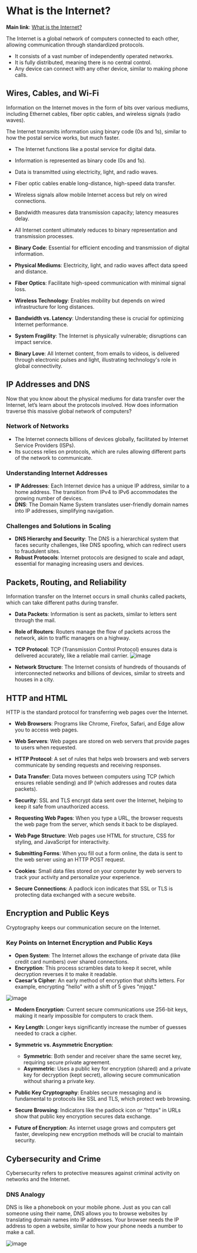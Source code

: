 # What is the Internet?

**Main link**: [What is the Internet?](https://roadmap.sh/guides/what-is-internet)

The Internet is a global network of computers connected to each other, allowing communication through standardized protocols.

- It consists of a vast number of independently operated networks.
- It is fully distributed, meaning there is no central control.
- Any device can connect with any other device, similar to making phone calls.

## Wires, Cables, and Wi-Fi

Information on the Internet moves in the form of bits over various mediums, including Ethernet cables, fiber optic cables, and wireless signals (radio waves).

The Internet transmits information using binary code (0s and 1s), similar to how the postal service works, but much faster.

- The Internet functions like a postal service for digital data.
- Information is represented as binary code (0s and 1s).
- Data is transmitted using electricity, light, and radio waves.
- Fiber optic cables enable long-distance, high-speed data transfer.
- Wireless signals allow mobile Internet access but rely on wired connections.
- Bandwidth measures data transmission capacity; latency measures delay.
- All Internet content ultimately reduces to binary representation and transmission processes.

- **Binary Code**: Essential for efficient encoding and transmission of digital information.
- **Physical Mediums**: Electricity, light, and radio waves affect data speed and distance.
- **Fiber Optics**: Facilitate high-speed communication with minimal signal loss.
- **Wireless Technology**: Enables mobility but depends on wired infrastructure for long distances.
- **Bandwidth vs. Latency**: Understanding these is crucial for optimizing Internet performance.
- **System Fragility**: The Internet is physically vulnerable; disruptions can impact service.
- **Binary Love**: All Internet content, from emails to videos, is delivered through electronic pulses and light, illustrating technology's role in global connectivity.

## IP Addresses and DNS

Now that you know about the physical mediums for data transfer over the Internet, let’s learn about the protocols involved. How does information traverse this massive global network of computers?

### Network of Networks
- The Internet connects billions of devices globally, facilitated by Internet Service Providers (ISPs).
- Its success relies on protocols, which are rules allowing different parts of the network to communicate.

### Understanding Internet Addresses
- **IP Addresses**: Each Internet device has a unique IP address, similar to a home address. The transition from IPv4 to IPv6 accommodates the growing number of devices.
- **DNS**: The Domain Name System translates user-friendly domain names into IP addresses, simplifying navigation.

### Challenges and Solutions in Scaling
- **DNS Hierarchy and Security**: The DNS is a hierarchical system that faces security challenges, like DNS spoofing, which can redirect users to fraudulent sites.
- **Robust Protocols**: Internet protocols are designed to scale and adapt, essential for managing increasing users and devices.

## Packets, Routing, and Reliability

Information transfer on the Internet occurs in small chunks called packets, which can take different paths during transfer.

- **Data Packets**: Information is sent as packets, similar to letters sent through the mail.
  
- **Role of Routers**: Routers manage the flow of packets across the network, akin to traffic managers on a highway.

- **TCP Protocol**: TCP (Transmission Control Protocol) ensures data is delivered accurately, like a reliable mail carrier.
![image](https://github.com/user-attachments/assets/f59aa1f1-30ee-495a-8e3b-4478fbf8d246)

- **Network Structure**: The Internet consists of hundreds of thousands of interconnected networks and billions of devices, similar to streets and houses in a city.

## HTTP and HTML

HTTP is the standard protocol for transferring web pages over the Internet.

- **Web Browsers**: Programs like Chrome, Firefox, Safari, and Edge allow you to access web pages.

- **Web Servers**: Web pages are stored on web servers that provide pages to users when requested.

- **HTTP Protocol**: A set of rules that helps web browsers and web servers communicate by sending requests and receiving responses.

- **Data Transfer**: Data moves between computers using TCP (which ensures reliable sending) and IP (which addresses and routes data packets).

- **Security**: SSL and TLS encrypt data sent over the Internet, helping to keep it safe from unauthorized access.

- **Requesting Web Pages**: When you type a URL, the browser requests the web page from the server, which sends it back to be displayed.

- **Web Page Structure**: Web pages use HTML for structure, CSS for styling, and JavaScript for interactivity.

- **Submitting Forms**: When you fill out a form online, the data is sent to the web server using an HTTP POST request.

- **Cookies**: Small data files stored on your computer by web servers to track your activity and personalize your experience.

- **Secure Connections**: A padlock icon indicates that SSL or TLS is protecting data exchanged with a secure website.

## Encryption and Public Keys

Cryptography keeps our communication secure on the Internet.

### Key Points on Internet Encryption and Public Keys
- **Open System**: The Internet allows the exchange of private data (like credit card numbers) over shared connections.
- **Encryption**: This process scrambles data to keep it secret, while decryption reverses it to make it readable.
- **Caesar’s Cipher**: An early method of encryption that shifts letters. For example, encrypting "hello" with a shift of 5 gives "mjqqt."
  
![image](https://github.com/user-attachments/assets/332a93bb-b2e1-4f5e-b649-db0a65bd2b4b)

- **Modern Encryption**: Current secure communications use 256-bit keys, making it nearly impossible for computers to crack them.

- **Key Length**: Longer keys significantly increase the number of guesses needed to crack a cipher.

- **Symmetric vs. Asymmetric Encryption**:
  - **Symmetric**: Both sender and receiver share the same secret key, requiring secure private agreement.
  - **Asymmetric**: Uses a public key for encryption (shared) and a private key for decryption (kept secret), allowing secure communication without sharing a private key.

- **Public Key Cryptography**: Enables secure messaging and is fundamental to protocols like SSL and TLS, which protect web browsing.

- **Secure Browsing**: Indicators like the padlock icon or "https" in URLs show that public key encryption secures data exchange.

- **Future of Encryption**: As internet usage grows and computers get faster, developing new encryption methods will be crucial to maintain security.

## Cybersecurity and Crime

Cybersecurity refers to protective measures against criminal activity on networks and the Internet.

### DNS Analogy
DNS is like a phonebook on your mobile phone. Just as you can call someone using their name, DNS allows you to browse websites by translating domain names into IP addresses. Your browser needs the IP address to open a website, similar to how your phone needs a number to make a call.


![image](https://github.com/user-attachments/assets/c098b375-832d-4451-8ef4-ce7d1b7c8ac1)
